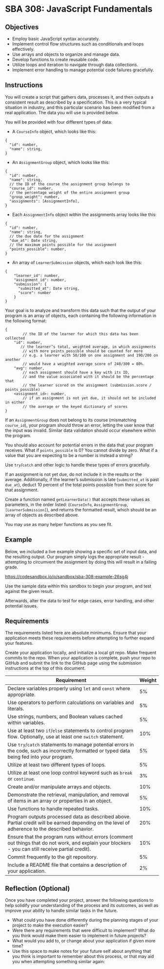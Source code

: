 # SBA 308: JavaScript Fundamentals

## Objectives
- Employ basic JavaScript syntax accurately.
- Implement control flow structures such as conditionals and loops effectively.
- Use arrays and objects to organize and manage data.
- Develop functions to create reusable code.
- Utilize loops and iteration to navigate through data collections.
- Implement error handling to manage potential code failures gracefully.

## Instructions
You will create a script that gathers data, processes it, and then outputs a consistent result as described by a specification. This is a very typical situation in industry, and this particular scenario has been modified from a real application. The data you will use is provided below.

You will be provided with four different types of data:

- A `CourseInfo` object, which looks like this:

```
{
  "id": number,
  "name": string,
}
```

- An `AssignmentGroup` object, which looks like this:
```
{
  "id": number,
  "name": string,
  // the ID of the course the assignment group belongs to
  "course_id": number,
  // the percentage weight of the entire assignment group
  "group_weight": number,
  "assignments": [AssignmentInfo],
}
```

- Each `AssignmentInfo` object within the assignments array looks like this:
```
{
  "id": number,
  "name": string,
  // the due date for the assignment
  "due_at": Date string,
  // the maximum points possible for the assignment
  "points_possible": number,
}
```

- An array of `LearnerSubmission` objects, which each look like this:
```
{
    "learner_id": number,
    "assignment_id": number,
    "submission": {
      "submitted_at": Date string,
      "score": number
    }
}
```

Your goal is to analyze and transform this data such that the output of your program is an array of objects, each containing the following information in the following format:

```
{
        // the ID of the learner for which this data has been collected
    "id": number,
       // the learner’s total, weighted average, in which assignments
        // with more points_possible should be counted for more
        // e.g. a learner with 50/100 on one assignment and 190/200 on another
        // would have a weighted average score of 240/300 = 80%.
    "avg": number,
        // each assignment should have a key with its ID,
        // and the value associated with it should be the percentage that
        // the learner scored on the assignment (submission.score / points_possible)
    <assignment_id>: number,
        // if an assignment is not yet due, it should not be included in either
        // the average or the keyed dictionary of scores
}
```

If an `AssignmentGroup` does not belong to its course (mismatching `course_id`), your program should throw an error, letting the user know that the input was invalid. Similar data validation should occur elsewhere within the program.

You should also account for potential errors in the data that your program receives. What if `points_possible` is 0? You cannot divide by zero. What if a value that you are expecting to be a number is instead a string? 

Use `try`/`catch` and other logic to handle these types of errors gracefully.

If an assignment is not yet due, do not include it in the results or the average. Additionally, if the learner’s submission is late (`submitted_at` is past `due_at`), deduct 10 percent of the total points possible from their score for that assignment.

Create a function named `getLearnerData()` that accepts these values as parameters, in the order listed: (`CourseInfo`, `AssignmentGroup`, `[LearnerSubmission]`), and returns the formatted result, which should be an array of objects as described above.

You may use as many helper functions as you see fit.

## Example

Below, we included a live example showing a specific set of input data, and the resulting output. Our program simply logs the appropriate result - attempting to circumvent the assignment by doing this will result in a failing grade.

https://codesandbox.io/p/sandbox/sba-308-example-26sg4j

Use the sample data within this sandbox to begin your program, and test against the given result.

Afterwards, alter the data to test for edge cases, error handling, and other potential issues.

## Requirements

The requirements listed here are absolute minimums. Ensure that your application meets these requirements before attempting to further expand your features.

Create your application locally, and initialize a local git repo. Make frequent commits to the repo. When your application is complete, push your repo to GitHub and submit the link to the GitHub page using the submission instructions at the top of this document.

| Requirement	| Weight |
| --- | --- |
| Declare variables properly using `let` and `const` where appropriate. | 5% |
| Use operators to perform calculations on variables and literals. | 5% |
| Use strings, numbers, and Boolean values cached within variables. | 5% |
| Use at least two `if`/`else` statements to control program flow. Optionally, use at least one `switch` statement. | 10% |
| Use `try`/`catch` statements to manage potential errors in the code, such as incorrectly formatted or typed data being fed into your program. | 5% |
| Utilize at least two different types of loops. | 5% |
| Utilize at least one loop control keyword such as `break` or `continue`. | 3% |
| Create and/or manipulate arrays and objects. | 10% |
| Demonstrate the retrieval, manipulation, and removal of items in an array or properties in an object. | 5% |
| Use functions to handle repeated tasks. | 10% |
| Program outputs processed data as described above. Partial credit will be earned depending on the level of adherence to the described behavior. | 20% |
| Ensure that the program runs without errors (comment out things that do not work, and explain your blockers - you can still receive partial credit). | 10% |
| Commit frequently to the git repository. | 5% |
| Include a README file that contains a description of your application. | 2% |

## Reflection (Optional)

Once you have completed your project, answer the following questions to help solidify your understanding of the process and its outcomes, as well as improve your ability to handle similar tasks in the future.

- What could you have done differently during the planning stages of your project to make the execution easier?
- Were there any requirements that were difficult to implement? What do you think would make them easier to implement in future projects?
- What would you add to, or change about your application if given more time?
- Use this space to make notes for your future self about anything that you think is important to remember about this process, or that may aid you when attempting something similar again: